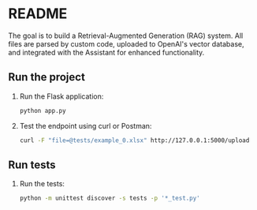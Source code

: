 # README

The goal is to build a Retrieval-Augmented Generation (RAG) system. All files are parsed by custom code, uploaded to OpenAI's vector database, and integrated with the Assistant for enhanced functionality.

## Run the project
1. Run the Flask application:
   ```bash
   python app.py
   ```

2. Test the endpoint using curl or Postman:
    ```bash
    curl -F "file=@tests/example_0.xlsx" http://127.0.0.1:5000/upload
    ```

## Run tests
1. Run the tests:
   ```bash
   python -m unittest discover -s tests -p '*_test.py'
   ```
